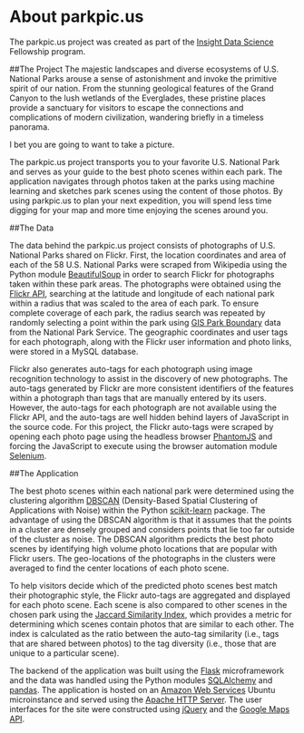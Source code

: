 # About parkpic.us

The parkpic.us project was created as part of the [Insight Data Science](http://www.insightdatascience.com) Fellowship program.

##The Project
The majestic landscapes and diverse ecosystems of U.S. National Parks arouse a sense of astonishment and invoke the primitive spirit of our nation. From the stunning geological features of the Grand Canyon to the lush wetlands of the Everglades, these pristine places provide a sanctuary for visitors to escape the connections and complications of modern civilization, wandering briefly in a timeless panorama.

I bet you are going to want to take a picture.

The parkpic.us project transports you to your favorite U.S. National Park and serves as your guide to the best photo scenes within each park. The application navigates through photos taken at the parks using machine learning and sketches park scenes using the content of those photos. By using parkpic.us to plan your next expedition, you will spend less time digging for your map and more time enjoying the scenes around you.

##The Data

The data behind the parkpic.us project consists of photographs of U.S. National Parks shared on Flickr. First, the location coordinates and area of each of the 58 U.S. National Parks were scraped from Wikipedia using the Python module [BeautifulSoup](http://www.crummy.com/software/BeautifulSoup/) in order to search Flickr for photographs taken within these park areas. The photographs were obtained using the [Flickr API](https://www.flickr.com/services/api/), searching at the latitude and longitude of each national park within a radius that was scaled to the area of each park. To ensure complete coverage of each park, the radius search was repeated by randomly selecting a point within the park using [GIS Park Boundary](https://catalog.data.gov/dataset/national-park-boundariesf0a4c) data from the National Park Service. The geographic coordinates and user tags for each photograph, along with the Flickr user information and photo links, were stored in a MySQL database.

Flickr also generates auto-tags for each photograph using image recognition technology to assist in the discovery of new photographs. The auto-tags generated by Flickr are more consistent identifiers of the features within a photograph than tags that are manually entered by its users. However, the auto-tags for each photograph are not available using the Flickr API, and the auto-tags are well hidden behind layers of JavaScript in the source code. For this project, the Flickr auto-tags were scraped by opening each photo page using the headless browser [PhantomJS](http://phantomjs.org/) and forcing the JavaScript to execute using the browser automation module [Selenium](http://www.seleniumhq.org/projects/webdriver/).

##The Application

The best photo scenes within each national park were determined using the clustering algorithm [DBSCAN](https://en.wikipedia.org/wiki/DBSCAN) (Density-Based Spatial Clustering of Applications with Noise) within the Python [scikit-learn](http://scikit-learn.org/stable/) package. The advantage of using the DBSCAN algorithm is that it assumes that the points in a cluster are densely grouped and considers points that lie too far outside of the cluster as noise. The DBSCAN algorithm predicts the best photo scenes by identifying high volume photo locations that are popular with Flickr users. The geo-locations of the photographs in the clusters were averaged to find the center locations of each photo scene.

To help visitors decide which of the predicted photo scenes best match their photographic style, the Flickr auto-tags are aggregated and displayed for each photo scene. Each scene is also compared to other scenes in the chosen park using the [Jaccard Similarity Index](https://en.wikipedia.org/wiki/Jaccard_index), which provides a metric for determining which scenes contain photos that are similar to each other. The index is calculated as the ratio between the auto-tag similarity (i.e., tags that are shared between photos) to the tag diversity (i.e., those that are unique to a particular scene).

The backend of the application was built using the [Flask](http://flask.pocoo.org/) microframework and the data was handled using the Python modules [SQLAlchemy](http://www.sqlalchemy.org/) and [pandas](http://pandas.pydata.org/). The application is hosted on an [Amazon Web Services](https://aws.amazon.com/) Ubuntu microinstance and served using the [Apache HTTP Server](https://httpd.apache.org/). The user interfaces for the site were constructed using [jQuery](https://jquery.com/) and the [Google Maps API](https://developers.google.com/maps/?hl=en).
